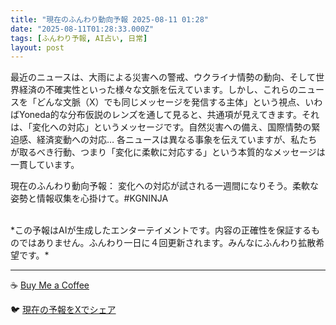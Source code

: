 ```yaml
---
title: "現在のふんわり動向予報 2025-08-11 01:28"
date: "2025-08-11T01:28:33.000Z"
tags: [ふんわり予報, AI占い, 日常]
layout: post
---
```


最近のニュースは、大雨による災害への警戒、ウクライナ情勢の動向、そして世界経済の不確実性といった様々な文脈を伝えています。しかし、これらのニュースを「どんな文脈（X）でも同じメッセージを発信する主体」という視点、いわばYoneda的な分布仮説のレンズを通して見ると、共通項が見えてきます。それは、「変化への対応」というメッセージです。自然災害への備え、国際情勢の緊迫感、経済変動への対応…  各ニュースは異なる事象を伝えていますが、私たちが取るべき行動、つまり「変化に柔軟に対応する」という本質的なメッセージは一貫しています。


現在のふんわり動向予報：
変化への対応が試される一週間になりそう。柔軟な姿勢と情報収集を心掛けて。#KGNINJA

<br>
*この予報はAIが生成したエンターテイメントです。内容の正確性を保証するものではありません。ふんわり一日に４回更新されます。みんなにふんわり拡散希望です。*

---
☕️ [Buy Me a Coffee](https://www.buymeacoffee.com/kgninja)

🐦 [現在の予報をXでシェア](https://twitter.com/intent/tweet?text=%E7%8F%BE%E5%9C%A8%E3%81%AE%E3%81%B5%E3%82%93%E3%82%8F%E3%82%8A%E4%BA%88%E5%A0%B1%3A%20%E3%80%8C%E6%9C%80%E8%BF%91%E3%81%AE%E3%83%8B%E3%83%A5%E3%83%BC%E3%82%B9%E3%81%AF%E3%80%81%E5%A4%A7%E9%9B%A8%E3%81%AB%E3%82%88%E3%82%8B%E7%81%BD%E5%AE%B3%E3%81%B8%E3%81%AE%E8%AD%A6%E6%88%92%E3%80%81%E3%82%A6%E3%82%AF%E3%83%A9%E3%82%A4%E3%83%8A%E6%83%85%E5%8B%A2%E3%81%AE%E5%8B%95%E5%90%91%E3%80%81%E3%81%9D%E3%81%97%E3%81%A6%E4%B8%96%E7%95%8C%E7%B5%8C%E6%B8%88%E3%81%AE%E4%B8%8D%E7%A2%BA%E5%AE%9F%E6%80%A7%E3%81%A8%E3%81%84%E3%81%A3%E3%81%9F%E6%A7%98%E3%80%85%E3%81%AA%E6%96%87%E8%84%88%E3%82%92%E4%BC%9D%E3%81%88%E3%81%A6%E3%81%84%E3%81%BE%E3%81%99%E3%80%82%E3%80%8D%23KGNINJA%20%E7%B6%9A%E3%81%8D%E3%81%AF%E3%83%96%E3%83%AD%E3%82%B0%E3%81%A7%EF%BC%81%F0%9F%91%87&url=https%3A%2F%2Fkg-ninja.github.io%2FFunwariyoso%2F)

